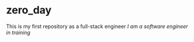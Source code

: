 # zero_day
This is my first repository as a full-stack engineer
*I am a software engineer in training*
